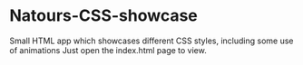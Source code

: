 # Natours-CSS-showcase
Small HTML app which showcases different CSS styles, including some use of animations
Just open the index.html page to view.
